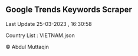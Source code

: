 

## Google Trends Keywords Scraper 
 
Last Update 25-03-2023 , 16:30:58

Country List :
VIETNAM.json



© Abdul Muttaqin 
